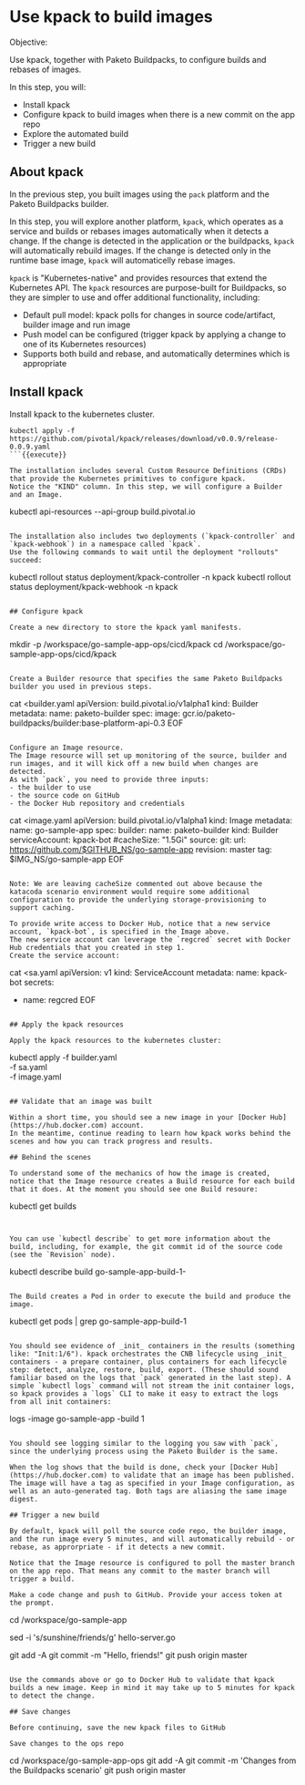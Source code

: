 # Use kpack to build images

Objective:

Use kpack, together with Paketo Buildpacks, to configure builds and rebases of images.

In this step, you will:
- Install kpack
- Configure kpack to build images when there is a new commit on the app repo
- Explore the automated build
- Trigger a new build

## About kpack

In the previous step, you built images using the `pack` platform and the Paketo Buildpacks builder.

In this step, you will explore another platform, `kpack`, which operates as a service and builds or rebases images automatically when it detects a change. 
If the change is detected in the application or the buildpacks, `kpack` will automatically rebuild images. 
If the change is detected only in the runtime base image, `kpack` will automaticelly rebase images.
 
`kpack` is "Kubernetes-native" and provides resources that extend the Kubernetes API. 
The `kpack` resources are purpose-built for Buildpacks, so they are simpler to use and offer additional functionality, including:
- Default pull model: kpack polls for changes in source code/artifact, builder image and run image
- Push model can be configured (trigger kpack by applying a change to one of its Kubernetes resources)
- Supports both build and rebase, and automatically determines which is appropriate

## Install kpack

Install kpack to the kubernetes cluster.

```
kubectl apply -f https://github.com/pivotal/kpack/releases/download/v0.0.9/release-0.0.9.yaml
```{{execute}}

The installation includes several Custom Resource Definitions (CRDs) that provide the Kubernetes primitives to configure kpack. 
Notice the "KIND" column. In this step, we will configure a Builder and an Image.

```
kubectl api-resources --api-group build.pivotal.io
```{{execute}}

The installation also includes two deployments (`kpack-controller` and `kpack-webhook`) in a namespace called `kpack`.
Use the following commands to wait until the deployment "rollouts" succeed:

```
kubectl rollout status deployment/kpack-controller -n kpack
kubectl rollout status deployment/kpack-webhook -n kpack
```{{execute}}

## Configure kpack

Create a new directory to store the kpack yaml manifests.

```
mkdir -p /workspace/go-sample-app-ops/cicd/kpack
cd /workspace/go-sample-app-ops/cicd/kpack
```{{execute}}

Create a Builder resource that specifies the same Paketo Buildpacks builder you used in previous steps.

```
cat <<EOF >builder.yaml
apiVersion: build.pivotal.io/v1alpha1
kind: Builder
metadata:
  name: paketo-builder
spec:
  image: gcr.io/paketo-buildpacks/builder:base-platform-api-0.3
EOF
```{{execute}}

Configure an Image resource. 
The Image resource will set up monitoring of the source, builder and run images, and it will kick off a new build when changes are detected.
As with `pack`, you need to provide three inputs:
- the builder to use
- the source code on GitHub
- the Docker Hub repository and credentials

```
cat <<EOF >image.yaml
apiVersion: build.pivotal.io/v1alpha1
kind: Image
metadata:
  name: go-sample-app
spec:
  builder:
    name: paketo-builder
    kind: Builder
  serviceAccount: kpack-bot
  #cacheSize: "1.5Gi"
  source:
    git:
      url: https://github.com/$GITHUB_NS/go-sample-app
      revision: master
  tag: $IMG_NS/go-sample-app
EOF
```{{execute}}

Note: We are leaving cacheSize commented out above because the katacoda scenario environment would require some additional configuration to provide the underlying storage-provisioning to support caching.

To provide write access to Docker Hub, notice that a new service account, `kpack-bot`, is specified in the Image above. 
The new service account can leverage the `regcred` secret with Docker Hub credentials that you created in step 1. 
Create the service account:

```
cat <<EOF >sa.yaml
apiVersion: v1
kind: ServiceAccount
metadata:
  name: kpack-bot
secrets:
  - name: regcred
EOF
```{{execute}}

## Apply the kpack resources

Apply the kpack resources to the kubernetes cluster:

```
kubectl apply -f builder.yaml \
              -f sa.yaml \
              -f image.yaml
```{{execute}}

## Validate that an image was built

Within a short time, you should see a new image in your [Docker Hub](https://hub.docker.com) account. 
In the meantime, continue reading to learn how kpack works behind the scenes and how you can track progress and results.

## Behind the scenes

To understand some of the mechanics of how the image is created, notice that the Image resource creates a Build resource for each build that it does. At the moment you should see one Build resoure:

```
kubectl get builds
```{{execute}}


You can use `kubectl describe` to get more information about the build, including, for example, the git commit id of the source code (see the `Revision` node).

```
kubectl describe build go-sample-app-build-1-
```{{copy}}

The Build creates a Pod in order to execute the build and produce the image.

```
kubectl get pods | grep go-sample-app-build-1
```{{execute}}

You should see evidence of _init_ containers in the results (something like: "Init:1/6"). kpack orchestrates the CNB lifecycle using _init_ containers - a prepare container, plus containers for each lifecycle step: detect, analyze, restore, build, export. (These should sound familiar based on the logs that `pack` generated in the last step). A simple `kubectl logs` command will not stream the init container logs, so kpack provides a `logs` CLI to make it easy to extract the logs from all init containers:

```
logs -image go-sample-app -build 1
```{{execute}}

You should see logging similar to the logging you saw with `pack`, since the underlying process using the Paketo Builder is the same.

When the log shows that the build is done, check your [Docker Hub](https://hub.docker.com) to validate that an image has been published. The image will have a tag as specified in your Image configuration, as well as an auto-generated tag. Both tags are aliasing the same image digest.

## Trigger a new build

By default, kpack will poll the source code repo, the builder image, and the run image every 5 minutes, and will automatically rebuild - or rebase, as approrpriate - if it detects a new commit.

Notice that the Image resource is configured to poll the master branch on the app repo. That means any commit to the master branch will trigger a build.

Make a code change and push to GitHub. Provide your access token at the prompt.

```
cd /workspace/go-sample-app

sed -i 's/sunshine/friends/g' hello-server.go

git add -A
git commit -m "Hello, friends!"
git push origin master
```{{execute}}

Use the commands above or go to Docker Hub to validate that kpack builds a new image. Keep in mind it may take up to 5 minutes for kpack to detect the change. 

## Save changes

Before continuing, save the new kpack files to GitHub

Save changes to the ops repo
```
cd /workspace/go-sample-app-ops
git add -A
git commit -m 'Changes from the Buildpacks scenario'
git push origin master
```{{execute}}